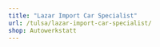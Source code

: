 ```yaml
---
title: "Lazar Import Car Specialist"
url: /tulsa/lazar-import-car-specialist/
shop: Autowerkstatt
---
```

